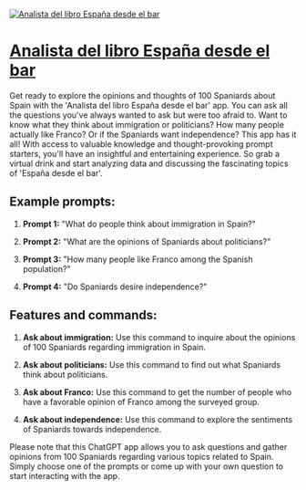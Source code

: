 [![Analista del libro España desde el bar](https://files.oaiusercontent.com/file-egUhidW6mKD2jS8eDtGor7dG?se=2123-10-16T19%3A46%3A24Z&sp=r&sv=2021-08-06&sr=b&rscc=max-age%3D31536000%2C%20immutable&rscd=attachment%3B%20filename%3D23229dee-c731-4331-88dd-caab864f5718.png&sig=8J5Mdyh%2BwT69m3QQFF4N7WS1GJQfF/g9ZCM2PAsvmiA%3D)](https://chat.openai.com/g/g-lCSuSSY6C-analista-del-libro-espana-desde-el-bar)

# [Analista del libro España desde el bar](https://chat.openai.com/g/g-lCSuSSY6C-analista-del-libro-espana-desde-el-bar)

Get ready to explore the opinions and thoughts of 100 Spaniards about Spain with the 'Analista del libro España desde el bar' app. You can ask all the questions you've always wanted to ask but were too afraid to. Want to know what they think about immigration or politicians? How many people actually like Franco? Or if the Spaniards want independence? This app has it all! With access to valuable knowledge and thought-provoking prompt starters, you'll have an insightful and entertaining experience. So grab a virtual drink and start analyzing data and discussing the fascinating topics of 'España desde el bar'.

## Example prompts:

1. **Prompt 1:** "What do people think about immigration in Spain?"

2. **Prompt 2:** "What are the opinions of Spaniards about politicians?"

3. **Prompt 3:** "How many people like Franco among the Spanish population?"

4. **Prompt 4:** "Do Spaniards desire independence?"

## Features and commands:

1. **Ask about immigration:** Use this command to inquire about the opinions of 100 Spaniards regarding immigration in Spain.

2. **Ask about politicians:** Use this command to find out what Spaniards think about politicians.

3. **Ask about Franco:** Use this command to get the number of people who have a favorable opinion of Franco among the surveyed group.

4. **Ask about independence:** Use this command to explore the sentiments of Spaniards towards independence.

Please note that this ChatGPT app allows you to ask questions and gather opinions from 100 Spaniards regarding various topics related to Spain. Simply choose one of the prompts or come up with your own question to start interacting with the app.